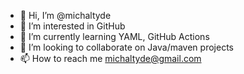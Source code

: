 - 👋 Hi, I’m @michaltyde
- 👀 I’m interested in GitHub
- 🌱 I’m currently learning YAML, GitHub Actions
- 💞️ I’m looking to collaborate on Java/maven projects
- 📫 How to reach me michaltyde@gmail.com

<!---
michaltyde/michaltyde is a ✨ special ✨ repository because its `README.md` (this file) appears on your GitHub profile.
You can click the Preview link to take a look at your changes.
--->
